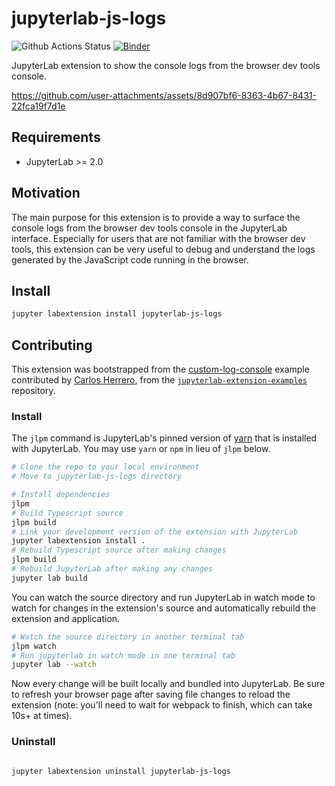 # jupyterlab-js-logs

![Github Actions Status](https://github.com/jupyterlab-contrib/jupyterlab-js-logs/workflows/Build/badge.svg)
[![Binder](https://mybinder.org/badge_logo.svg)](https://mybinder.org/v2/gh/jupyterlab-contrib/jupyterlab-js-logs/main?urlpath=lab)

JupyterLab extension to show the console logs from the browser dev tools console.

https://github.com/user-attachments/assets/8d907bf6-8363-4b67-8431-22fca19f7d1e

## Requirements

- JupyterLab >= 2.0

## Motivation

The main purpose for this extension is to provide a way to surface the console logs from the browser dev tools console in the JupyterLab interface.
Especially for users that are not familiar with the browser dev tools, this extension can be very useful to debug and understand the logs generated by the JavaScript code running in the browser.

## Install

```bash
jupyter labextension install jupyterlab-js-logs
```

## Contributing

This extension was bootstrapped from the [custom-log-console](https://github.com/jupyterlab/extension-examples/tree/master/custom-log-console) example contributed by [Carlos Herrero](https://github.com/hbcarlos), from the [`jupyterlab-extension-examples`](https://github.com/jupyterlab/extension-examples) repository.

### Install

The `jlpm` command is JupyterLab's pinned version of
[yarn](https://yarnpkg.com/) that is installed with JupyterLab. You may use
`yarn` or `npm` in lieu of `jlpm` below.

```bash
# Clone the repo to your local environment
# Move to jupyterlab-js-logs directory

# Install dependencies
jlpm
# Build Typescript source
jlpm build
# Link your development version of the extension with JupyterLab
jupyter labextension install .
# Rebuild Typescript source after making changes
jlpm build
# Rebuild JupyterLab after making any changes
jupyter lab build
```

You can watch the source directory and run JupyterLab in watch mode to watch for changes in the extension's source and automatically rebuild the extension and application.

```bash
# Watch the source directory in another terminal tab
jlpm watch
# Run jupyterlab in watch mode in one terminal tab
jupyter lab --watch
```

Now every change will be built locally and bundled into JupyterLab. Be sure to refresh your browser page after saving file changes to reload the extension (note: you'll need to wait for webpack to finish, which can take 10s+ at times).

### Uninstall

```bash

jupyter labextension uninstall jupyterlab-js-logs
```
